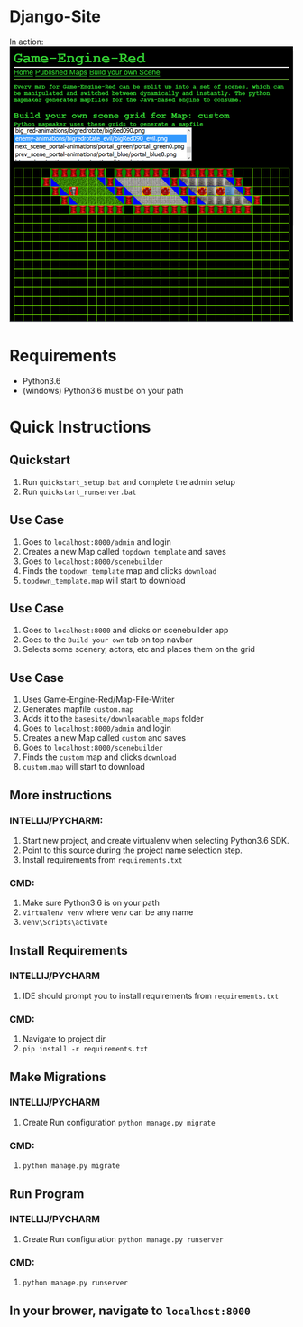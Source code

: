 # Django-Site
In action: ![screen](screen.jpg?raw=true "Oscreen")

Requirements
===
* Python3.6
* (windows) Python3.6 must be on your path

Quick Instructions
===
## Quickstart
1. Run `quickstart_setup.bat` and complete the admin setup
1. Run `quickstart_runserver.bat`

## Use Case
1. Goes to `localhost:8000/admin` and login
1. Creates a new Map called `topdown_template` and saves
1. Goes to `localhost:8000/scenebuilder`
1. Finds the `topdown_template` map and clicks `download`
1. `topdown_template.map` will start to download

## Use Case
1. Goes to `localhost:8000` and clicks on scenebuilder app
1. Goes to the `Build your own` tab on top navbar
1. Selects some scenery, actors, etc and places them on the grid

## Use Case
1. Uses Game-Engine-Red/Map-File-Writer
1. Generates mapfile `custom.map`
1. Adds it to the `basesite/downloadable_maps` folder
1. Goes to `localhost:8000/admin` and login
1. Creates a new Map called `custom` and saves
1. Goes to `localhost:8000/scenebuilder`
1. Finds the `custom` map and clicks `download`
1. `custom.map` will start to download

## More instructions
### INTELLIJ/PYCHARM: 
1. Start new project, and create virtualenv when selecting
  Python3.6 SDK.  
1. Point to this source during the project name selection step.
1. Install requirements from `requirements.txt`

### CMD:
1. Make sure Python3.6 is on your path
1. `virtualenv venv` where `venv` can be any name
1. `venv\Scripts\activate`

## Install Requirements

### INTELLIJ/PYCHARM
1. IDE should prompt you to install requirements from `requirements.txt`

### CMD:
1. Navigate to project dir
1. `pip install -r requirements.txt`

## Make Migrations

### INTELLIJ/PYCHARM
1. Create Run configuration `python manage.py migrate`

### CMD:
1. `python manage.py migrate`

## Run Program

### INTELLIJ/PYCHARM
1. Create Run configuration `python manage.py runserver`

### CMD:
1. `python manage.py runserver`

## In your brower, navigate to `localhost:8000`
